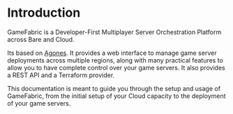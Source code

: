 # Introduction

GameFabric is a Developer-First Multiplayer Server Orchestration Platform across Bare and Cloud.

Its based on [Agones](https://agones.dev/site/docs/).
It provides a web interface to manage game server deployments across multiple regions, along with
many practical features to allow you to have complete control over your game servers.
It also provides a REST API and a Terraform provider.

This documentation is meant to guide you through the setup and usage of GameFabric, from the initial setup of
your Cloud capacity to the deployment of your game servers.
